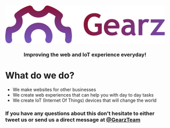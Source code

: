<p align="middle">
  <img src="/gearz-logo.png" width="550"></img>
  <h3 align="middle">Improving the web and IoT experience everyday!</h2>
</p>


# What do we do?
- We make websites for other businesses
- We create web experiences that can help you with day to day tasks
- We create IoT (Internet Of Things) devices that will change the world

### If you have any questions about this don't hesitate to either tweet us or send us a direct message at [@GearzTeam](https://twitter.com/GearzTeam)
